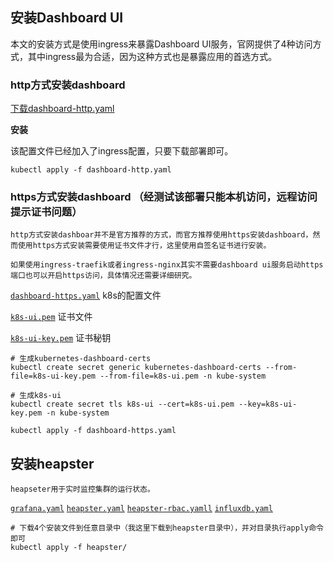## 安装Dashboard UI

本文的安装方式是使用ingress来暴露Dashboard UI服务，官网提供了4种访问方式，其中ingress最为合适，因为这种方式也是暴露应用的首选方式。

### http方式安装dashboard

[下载dashboard-http.yaml](../install/dashboard/dashboard-http.yaml)

**安装**

该配置文件已经加入了ingress配置，只要下载部署即可。

```shell
kubectl apply -f dashboard-http.yaml
```

### https方式安装dashboard （经测试该部署只能本机访问，远程访问提示证书问题）

    http方式安装dashboar并不是官方推荐的方式，而官方推荐使用https安装dashboard，然而使用https方式安装需要使用证书文件才行，这里使用自签名证书进行安装。

    如果使用ingress-traefik或者ingress-nginx其实不需要dashboard ui服务启动https端口也可以开启https访问，具体情况还需要详细研究。

[`dashboard-https.yaml`](../install/dashboard/dashboard-https.yaml) k8s的配置文件

[`k8s-ui.pem`](../install/dashboard/k8s-ui.pem) 证书文件

[`k8s-ui-key.pem`](../install/dashboard/k8s-ui-key.pem) 证书秘钥

```shell
# 生成kubernetes-dashboard-certs
kubectl create secret generic kubernetes-dashboard-certs --from-file=k8s-ui-key.pem --from-file=k8s-ui.pem -n kube-system

# 生成k8s-ui
kubectl create secret tls k8s-ui --cert=k8s-ui.pem --key=k8s-ui-key.pem -n kube-system
```

```shell
kubectl apply -f dashboard-https.yaml
```

## 安装heapster

    heapseter用于实时监控集群的运行状态。

[`grafana.yaml`](../install/heapster/grafana.yaml)
[`heapster.yaml`](../install/heapster/heapster.yaml)
[`heapster-rbac.yamll`](../install/heapster/heapster-rbac.yaml)
[`influxdb.yaml`](../install/heapster/influxdb.yaml)

```shell
# 下载4个安装文件到任意目录中（我这里下载到heapster目录中），并对目录执行apply命令即可
kubectl apply -f heapster/
```